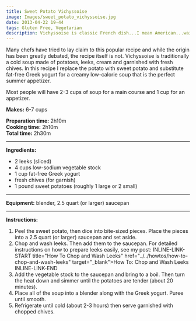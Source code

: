 ```yaml
---
title: Sweet Potato Vichyssoise
image: Images/sweet_potato_vichyssoise.jpg
date: 2013-04-22 19-44
tags: Gluten Free, Vegetarian
description: Vichyssoise is classic French dish...I mean American...wait, no French...
---
```

Many chefs have tried to lay claim to this popular recipe and while the origin has been greatly debated, the recipe itself is not. Vichyssoise is traditionally a cold soup made of potatoes, leeks, cream and garnished with fresh chives. In this recipe I replace the potato with sweet potato and substitute fat-free Greek yogurt for a creamy low-calorie soup that is the perfect summer appetizer.

Most people will have 2-3 cups of soup for a main course and 1 cup for an appetizer. 


**Makes:** 6-7 cups

**Preparation time:** 2h10m  
**Cooking time:** 2h10m  
**Total time:** 2h30m

---

**Ingredients:**

- 2 leeks (sliced)
- 4 cups low-sodium vegetable stock
- 1 cup fat-free Greek yogurt
-  fresh chives (for garnish)
- 1 pound sweet potatoes (roughly 1 large or 2 small)


---

**Equipment:** blender, 2.5 quart (or larger) saucepan 

---

**Instructions:**

1. Peel the sweet potato, then dice into bite-sized pieces. Place the pieces into a 2.5 quart (or larger) saucepan and set aside.
1. Chop and wash leeks. Then add them to the saucepan. For detailed instructions on how to prepare leeks easily, see my post: INLINE-LINK-START title="How To Chop and Wash Leeks" href="../../howtos/how-to-chop-and-wash-leeks" target="_blank">How To: Chop and Wash Leeks INLINE-LINK-END
1. Add the vegetable stock to the saucepan and bring to a boil. Then turn the heat down and simmer until the potatoes are tender (about 20 minutes). 
1. Place all of the soup into a blender along with the Greek yogurt. Puree until smooth. 
1. Refrigerate until cold (about 2-3 hours) then serve garnished with chopped chives.

